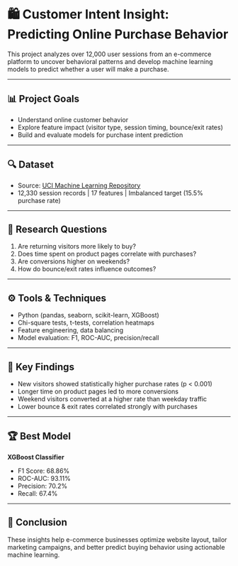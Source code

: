 # 🛍️ Customer Intent Insight: Predicting Online Purchase Behavior

This project analyzes over 12,000 user sessions from an e-commerce platform to uncover behavioral patterns and develop machine learning models to predict whether a user will make a purchase.

---

## 📊 Project Goals

- Understand online customer behavior
- Explore feature impact (visitor type, session timing, bounce/exit rates)
- Build and evaluate models for purchase intent prediction

---

## 🔍 Dataset

- Source: [UCI Machine Learning Repository](https://archive.ics.uci.edu/dataset/468/online+shoppers+purchasing+intention+dataset)
- 12,330 session records | 17 features | Imbalanced target (15.5% purchase rate)

---

## 🧪 Research Questions

1. Are returning visitors more likely to buy?
2. Does time spent on product pages correlate with purchases?
3. Are conversions higher on weekends?
4. How do bounce/exit rates influence outcomes?

---

## ⚙️ Tools & Techniques

- Python (pandas, seaborn, scikit-learn, XGBoost)
- Chi-square tests, t-tests, correlation heatmaps
- Feature engineering, data balancing
- Model evaluation: F1, ROC-AUC, precision/recall

---

## 🧠 Key Findings

- New visitors showed statistically higher purchase rates (p < 0.001)
- Longer time on product pages led to more conversions
- Weekend visitors converted at a higher rate than weekday traffic
- Lower bounce & exit rates correlated strongly with purchases

---

## 🏆 Best Model

**XGBoost Classifier**  
- F1 Score: 68.86%  
- ROC-AUC: 93.11%  
- Precision: 70.2%  
- Recall: 67.4%

---

## 🧩 Conclusion

These insights help e-commerce businesses optimize website layout, tailor marketing campaigns, and better predict buying behavior using actionable machine learning.
